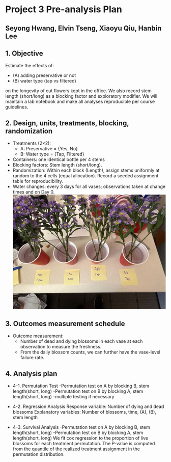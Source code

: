 # Project 3 Pre-analysis Plan 
## Seyong Hwang, Elvin Tseng, Xiaoyu Qiu, Hanbin Lee

## 1. Objective

Estimate the effects of:

- (A) adding preservative or not 
-  (B) water type (tap vs filtered)

 on the longevity of cut flowers kept in the office. We also record stem length (short/long) as a blocking factor and exploratory modifier. We will maintain a lab notebook and make all analyses reproducible per course guidelines.

## 2. Design, units, treatments, blocking, randomization

- Treatments (2×2):
  - A: Preservative = {Yes, No}
  - B: Water type = {Tap, Filtered}
- Containers: one identical bottle per 4 stems 
- Blocking factors:  Stem length (short/long).
- Randomization: Within each block (Length), assign stems uniformly at random to the 4 cells (equal allocation). Record a seeded assignment table for reproducibility.
- Water changes: every 3 days for all vases; observations taken at change times and on Day 0.
![day0_all](day0_all.jpg)
## 3. Outcomes  measurement schedule

-  Outcome measurement:
    - Number of dead and dying blossoms in each vase at each observation to measure the freshness.
    - From the daily blossom counts, we can further have the vase-level failure rate.

## 4. Analysis plan

- 4-1. Permutation Test
-Permutation test on A by blocking B, stem length(short, long)
-Permutation test on B by blocking A, stem length(short, long)
-multiple testing if necessary

-  4-2. Regression Analysis
Response variable: Number of dying and dead blossoms
Explanatory variables: Number of blossoms, time, (A), (B), stem length

- 4-3. Survival Analysis
-Permutation test on A by blocking B, stem length(short, long)
-Permutation test on B by blocking A, stem length(short, long)
We fit cox regression to the proportion of live blossoms for each treatment permutation.
The P-value is computed from the quantile of the realized treatment assignment in the permutation distribution. 
